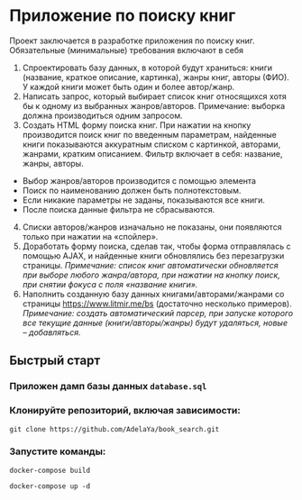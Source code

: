 # Приложение по поиску книг
Проект заключается в разработке приложения по поиску книг.
Обязательные (минимальные) требования включают в себя
1. Спроектировать базу данных, в которой будут храниться: книги
(название, краткое описание, картинка), жанры книг, авторы (ФИО).
У каждой книги может быть один и более автор/жанр.
2. Написать запрос, который выбирает список книг относящихся
хотя бы к одному из выбранных жанров/авторов.
Примечание: выборка должна производиться одним запросом.
3. Создать HTML форму поиска книг. При нажатии на кнопку
производится поиск книг по введенным параметрам, найденные
книги показываются аккуратным списком с картинкой, авторами,
жанрами, кратким описанием. Фильтр включает в себя: название,
жанры, авторы.
- Выбор жанров/авторов производится с помощью элемента
- Поиск по наименованию должен быть полнотекстовым.
- Если никакие параметры не заданы, показываются все книги.
- После поиска данные фильтра не сбрасываются.
4. Списки авторов/жанров изначально не показаны, они появляются
только при нажатии на «спойлер».
5. Доработать форму поиска, сделав так, чтобы форма
отправлялась с помощью AJAX, и найденные книги обновлялись без
перезагрузки страницы.
*Примечание: список книг автоматически обновляется при выборе
любого жанра/автора, при нажатии на кнопку поиск, при снятии
фокуса с поля «название книги».*
6. Наполнить созданную базу данных книгами/авторами/жанрами со
страницы https://www.litmir.me/bs (достаточно несколько примеров).
*Примечание: создать автоматический парсер, при запуске которого
все текущие данные (книги/авторы/жанры) будут удаляться, новые
– добавляться.*

## Быстрый старт

### Приложен дамп базы данных `database.sql`

###  Клонируйте репозиторий, включая зависимости:
`git clone https://github.com/AdelaYa/book_search.git`

###  Запустите команды:
`docker-compose build`

`docker-compose up -d`

